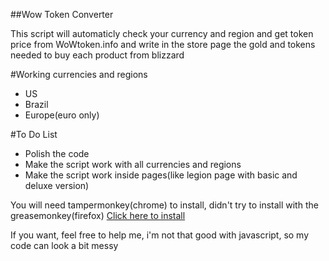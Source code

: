 ##Wow Token Converter

This script will automaticly check your currency and region and get token price from WoWtoken.info and write in the store page the gold and tokens needed to buy each product from blizzard

#Working currencies and regions
* US
* Brazil
* Europe(euro only)

#To Do List
* Polish the code
* Make the script work with all currencies and regions
* Make the script work inside pages(like legion page with basic and deluxe version)

You will need tampermonkey(chrome) to install, didn't try to install with the greasemonkey(firefox)
[Click here to install](https://github.com/victorscopel/wow-token-converter/raw/master/converter.user.js)


If you want, feel free to help me, i'm not that good with javascript, so my code can look a bit messy
